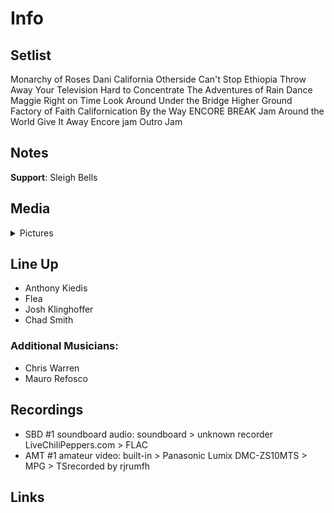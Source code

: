 # Info

## Setlist

Monarchy of Roses
Dani California
Otherside
Can't Stop
Ethiopia
Throw Away Your Television
Hard to Concentrate
The Adventures of Rain Dance Maggie
Right on Time
Look Around
Under the Bridge
Higher Ground
Factory of Faith
Californication
By the Way
ENCORE BREAK
Jam
Around the World
Give It Away
Encore jam
Outro Jam

## Notes

**Support**: Sleigh Bells

## Media 

<details>
  <summary>Pictures</summary>
  <!--<img alt="Setlist" title="Setlist" src="_.jpg" height="200" />
  <img alt="Flyer" title="Flyer" src="_.jpg" height="200" />-->
</details>

## Line Up

* Anthony Kiedis
* Flea
* Josh Klinghoffer
* Chad Smith

### Additional Musicians:

* Chris Warren  
* Mauro Refosco

## Recordings

* SBD #1 soundboard audio: soundboard > unknown recorder LiveChiliPeppers.com > FLAC  
* AMT #1 amateur video: built-in > Panasonic Lumix DMC-ZS10MTS > MPG > TSrecorded by rjrumfh

## Links